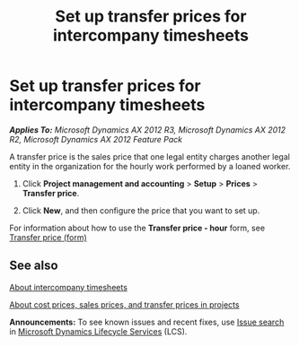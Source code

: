 ﻿---
title: Set up transfer prices for intercompany timesheets
TOCTitle: Set up transfer prices for intercompany timesheets
ms:assetid: 68954b6b-2f28-47b2-bd33-0dcbae8ed6c9
ms:mtpsurl: https://technet.microsoft.com/en-us/library/Hh597116(v=AX.60)
ms:contentKeyID: 39519165
ms.date: 04/18/2014
mtps_version: v=AX.60
f1_keywords:
- borrowed worker
- intercompany timesheets
- transfer price
- loaned worker
---

# Set up transfer prices for intercompany timesheets 


_**Applies To:** Microsoft Dynamics AX 2012 R3, Microsoft Dynamics AX 2012 R2, Microsoft Dynamics AX 2012 Feature Pack_

A transfer price is the sales price that one legal entity charges another legal entity in the organization for the hourly work performed by a loaned worker.

1.  Click **Project management and accounting** \> **Setup** \> **Prices** \> **Transfer price**.

2.  Click **New**, and then configure the price that you want to set up.

For information about how to use the **Transfer price - hour** form, see [Transfer price (form)](https://technet.microsoft.com/en-us/library/hh597180\(v=ax.60\))

## See also

[About intercompany timesheets](about-intercompany-timesheets.md)

[About cost prices, sales prices, and transfer prices in projects](about-cost-prices-sales-prices-and-transfer-prices-in-projects.md)

  
**Announcements:** To see known issues and recent fixes, use [Issue search](http://go.microsoft.com/fwlink/?linkid=389258) in [Microsoft Dynamics Lifecycle Services](http://go.microsoft.com/fwlink/?linkid=306505) (LCS).

